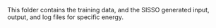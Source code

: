 This folder contains the training data, and the SISSO generated input, output, and log files for specific energy.
